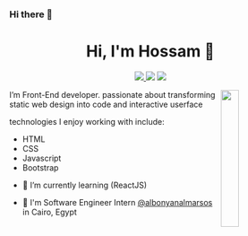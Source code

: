 ### Hi there 👋

<h1 align="center">Hi, I'm Hossam 👋</h1>
<p align="center">
    <a href="https://www.linkedin.com/in/hossam-ahmed-1891bb204/" target="_blank"><img src="https://img.shields.io/badge/linkedin-%230177B5?style=flat&logo=linkedin&logoColor=white"</a>
    <a href="https://twitter.com/hossamofficia1" target="_blank"><img src="https://img.shields.io/badge/twitter-%231FA1F1?style=flat&logo=twitter&logoColor=white"/></a>
    <a href="https://www.instagram.com/hossam1__ahmedd/" target="_blank"><img src="https://img.shields.io/badge/instagram-%23E4415F?style=flat&logo=instagram&logoColor=white"/></a>
  </p>
  
  <img src="/profile-img.png" align="right" width="25%"/>

I’m Front-End developer. passionate about transforming static web design into code and interactive userface

technologies I enjoy working with include:

  <ul>
  <li>HTML</li>
  <li>CSS</li>
  <li>Javascript</li>
  <li>Bootstrap</li>
  </ul>
  
- 🌱 I’m currently learning (ReactJS)

- 🔭 I'm Software Engineer Intern [@albonyanalmarsos](https://www.albonyanalmarsos.org/) in Cairo, Egypt
